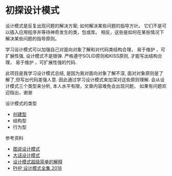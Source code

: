 # 初探设计模式

设计模式是反复出现问题的解决方案; 如何解决某些问题的指导方针。
它们不是可以插入应用程序并等待神奇发生的类，包或库。
相反，这些是如何在某些情况下解决某些问题的指导原则。

学习设计模式可以加强自己对面向对象了解和对代码类结构合理， 易于维护 ，可扩展性强, 设计模式不是银弹. 
严格遵守SOLID原则和KISS原则, 才能写出结构合理， 易于维护 ，可扩展性强的代码. 

此项目是我学习设计模式总结, 是因为我对面向对象了解不深, 面对对象原则是了解了,但写出代码差强人意.
因此通过学习设计模式来加深对这些原则理解. 会从设计模式三个类型来分析, 本人水平有限，文章内容难免会出现问题，
如果有问题欢迎指出，谢谢

设计模式的类型
- [创建型](https://github.com/uuk020/DesignPatterns/tree/master/Creational)
- 结构型
- 行为型

参考资料
- [图说设计模式](https://design-patterns.readthedocs.io/zh_CN/latest/index.html)
- [大话设计模式](https://book.douban.com/subject/2334288/)
- [设计模式超级简单的解释](https://learnku.com/articles/24982)
- [PHP 设计模式全集 2018 ](https://learnku.com/docs/php-design-patterns/2018)